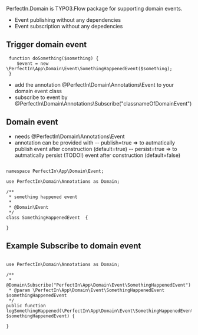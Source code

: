 PerfectIn.Domain is TYPO3.Flow package for supporting domain events.

- Event publishing without any dependencies
- Event subscription without any depedencies


## Trigger domain event

```
 function doSomething($something) {
 	$event = new \PerfectIn\App\Domain\Event\SomethingHappenedEvent($something);
 }
```

 - add the annotation @PerfectIn\Domain\Annotations\Event to your domain event class
 - subscribe to event by @PerfectIn\Domain\Annotations\Subscribe("classnameOfDomainEvent")
 
## Domain event

- needs @PerfectIn\Domain\Annotations\Event
- annotation can be provided with
-- publish=true => to autmatically publish event after construction (default=true)
-- persist=true => to autmatically persist (TODO!) event after construction (default=false)

 
```

namespace PerfectIn\App\Domain\Event;

use PerfectIn\Domain\Annotations as Domain;

/**
 * something happened event
 * 
 * @Domain\Event
 */
class SomethingHappenedEvent  {

}

```


## Example Subscribe to domain event


```

use PerfectIn\Domain\Annotations as Domain;

/**
 * @Domain\Subscribe("PerfectIn\App\Domain\Event\SomethingHappenedEvent")
 * @param \PerfectIn\App\Domain\Event\SomethingHappenedEvent $somethingHappenedEvent
 */
public function logSomethingHappened(\PerfectIn\App\Domain\Event\SomethingHappenedEvent $somethingHappenedEvent) {

}

```